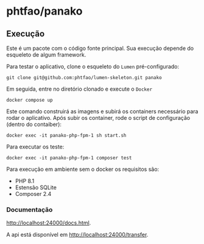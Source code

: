 # phtfao/panako

## Execução
Este é um pacote com o código fonte principal.
Sua execução depende do esqueleto de algum framework.

Para testar o aplicativo, clone o esqueleto do `Lumen` pré-configurado:
```
git clone git@github.com:phtfao/lumen-skeleton.git panako
```
Em seguida, entre no diretório clonado e execute o `Docker`

```
docker compose up
```
Este comando construirá as imagens e subirá os containers necessário para rodar o aplicativo.
Após subir os container, rode o script de configuração (dentro do contaiber):
```
docker exec -it panako-php-fpm-1 sh start.sh 
```

Para executar os teste:
```
docker exec -it panako-php-fpm-1 composer test
```

Para execução em ambiente sem o docker os requisitos são:
- PHP 8.1
- Estensão SQLite
- Composer 2.4
<!-- pagebreak -->


### Documentação
[http://localhost:24000/docs.html](localhost:24000/docs.html).

A api está disponível em [http://localhost:24000/transfer](http://localhost:24000/transfer).
